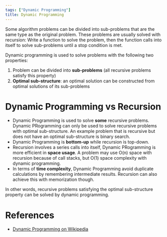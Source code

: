 ```yaml
---
tags: ["Dynamic Programming"]
title: Dynamic Programming
---
```


Some algorithm problems can be divided into sub-problems that are the same type as the original problem. These problems are usually solved with recursion: Write a function to solve the problem, then the function calls into itself to solve sub-problems until a stop condition is met.

Dynamic programming is used to solve problems with the following two properties:

1. Problem can be divided into **sub-problems** (all recursive problems satisfy this property)
2. **Optimal sub-structure**: an optimal solution can be constructed from optimal solutions of its sub-problems

# Dynamic Programming vs Recursion

- Dynamic Programming is used to solve **some** recursive problems. Dynamic PRogramming can only be used to solve recursive problems with optimal sub-structure. An example problem that is recursive but does not have an optimal sub-structure is binary search.
- Dynamic Programming is **bottom-up** while recursion is top-down.
- Recursion involves a series calls into itself, Dynamic PRogramming is more efficient in **space usage**. A problem may use O(n) space with recursion because of call stacks, but O(1) space complexity with dynamic programming.
- In terms of **time complexity**, Dynamic Programming avoid duplicate calculations by remembering intermediate results. Recursion can also achieve this with memorization though.

In other words, recursive problems satisfying the optimal sub-structure property can be solved by dynamic programming.

# References

- [Dynamic Programming on Wikipedia](https://en.wikipedia.org/wiki/Dynamic_programming)
